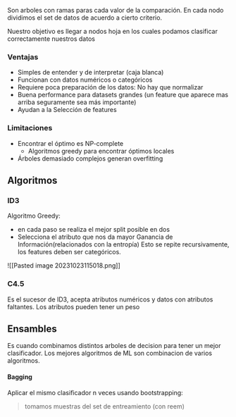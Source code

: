 Son arboles con ramas paras cada valor de la comparación.
En cada nodo dividimos el set de datos de acuerdo a cierto criterio.

Nuestro objetivo es llegar a nodos hoja en los cuales podamos clasificar correctamente nuestros datos

### Ventajas
- Simples de entender y de interpretar (caja blanca)
- Funcionan con datos numéricos o categóricos
-  Requiere poca preparación de los datos: No hay que normalizar
- Buena performance para datasets grandes (un feature que aparece mas arriba seguramente sea más importante)
- Ayudan a la Selección de features
### Limitaciones
- Encontrar el óptimo es NP-complete
	- Algoritmos greedy para encontrar óptimos locales
-  Árboles demasiado complejos generan overfitting

## Algoritmos
### ID3
Algoritmo Greedy:
- en cada paso se realiza el mejor split posible en dos
- Selecciona el atributo que nos da mayor Ganancia de Información(relacionados con la entropía)
Esto se repite recursivamente, los features deben ser categóricos.

![[Pasted image 20231023115018.png]]

### C4.5
Es el sucesor de ID3, acepta atributos numéricos y datos con atributos faltantes. Los atributos pueden tener un peso


## Ensambles
Es cuando combinamos distintos arboles de decision para tener un mejor clasificador. Los mejores algoritmos de ML son combinacion de varios algoritmos.

#### Bagging
Aplicar el mismo clasificador n veces usando bootstrapping: 
> tomamos muestras del set de entreamiento (con reem)
